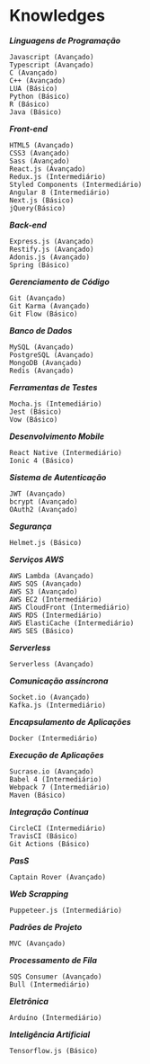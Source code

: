# Knowledges
***Linguagens de Programação***
```
Javascript (Avançado)
Typescript (Avançado)
C (Avançado)
C++ (Avançado)
LUA (Básico)
Python (Básico)
R (Básico)
Java (Básico)
```

***Front-end***
```
HTML5 (Avançado)
CSS3 (Avançado)
Sass (Avançado)
React.js (Avançado)
Redux.js (Intermediário)
Styled Components (Intermediário)
Angular 8 (Intermediário)
Next.js (Básico)
jQuery(Básico)
```

***Back-end***
```
Express.js (Avançado)
Restify.js (Avançado)
Adonis.js (Avançado)
Spring (Básico)
```

***Gerenciamento de Código***
```
Git (Avançado)
Git Karma (Avançado)
Git Flow (Básico)
```

***Banco de Dados***
```
MySQL (Avançado)
PostgreSQL (Avançado)
MongoDB (Avançado)
Redis (Avançado)
```

***Ferramentas de Testes***
```
Mocha.js (Intemediário)
Jest (Básico)
Vow (Básico)
```

***Desenvolvimento Mobile***
```
React Native (Intermediário)
Ionic 4 (Básico)
```

***Sistema de Autenticação***
```
JWT (Avançado)
bcrypt (Avançado)
OAuth2 (Avançado)
```

***Segurança***
```
Helmet.js (Básico)
```

***Serviços AWS***
```
AWS Lambda (Avançado)
AWS SQS (Avançado)
AWS S3 (Avançado)
AWS EC2 (Intermediário)
AWS CloudFront (Intermediário)
AWS RDS (Intermediário)
AWS ElastiCache (Intermediário)
AWS SES (Básico)
```

***Serverless***
```
Serverless (Avançado)
```

***Comunicação assíncrona***
```
Socket.io (Avançado)
Kafka.js (Intermediário)
```

***Encapsulamento de Aplicações***
```
Docker (Intermediário)
```

***Execução de Aplicações***
```
Sucrase.io (Avançado)
Babel 4 (Intermediário)
Webpack 7 (Intermediário)
Maven (Básico)
```

***Integração Contínua***
```
CircleCI (Intermediário)
TravisCI (Básico)
Git Actions (Básico)
```

***PasS***
```
Captain Rover (Avançado)
```

***Web Scrapping***
```
Puppeteer.js (Intermediário)
```

***Padrões de Projeto***
```
MVC (Avançado)
```

***Processamento de Fila***
```
SQS Consumer (Avançado)
Bull (Intermediário)
```

***Eletrônica***
```
Arduíno (Intermediário)
```

***Inteligência Artificial***
```
Tensorflow.js (Básico)
```
